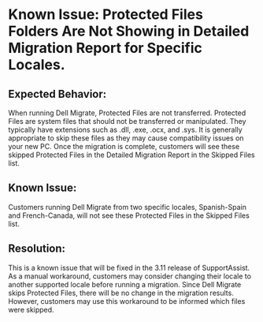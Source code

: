 <h1>Known Issue: Protected Files Folders Are Not Showing in Detailed Migration Report for Specific Locales.
</h1>
<h2>Expected Behavior:</h2>
<p>When running Dell Migrate, Protected Files are not transferred.
Protected Files are system files that should not be transferred or manipulated. They typically have extensions such as .dll, .exe, .ocx, and .sys. It is generally appropriate to skip these files as they may cause compatibility issues on your new PC.
Once the migration is complete, customers will see these skipped Protected Files in the Detailed Migration Report in the Skipped Files list.
</p>
<h2>Known Issue:</h2>
<p>Customers running Dell Migrate from two specific locales, Spanish-Spain and French-Canada, will not see these Protected Files in the Skipped Files list.</p>
<h2>Resolution:</h2>
<p>This is a known issue that will be fixed in the 3.11 release of SupportAssist.
As a manual workaround, customers may consider changing their locale to another supported locale before running a migration. Since Dell Migrate skips Protected Files, there will be no change in the migration results. However, customers may use this workaround to be informed which files were skipped.</p>
